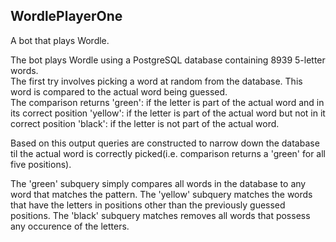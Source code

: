 ## WordlePlayerOne
A bot that plays Wordle.

The bot plays Wordle using a PostgreSQL database containing 8939 5-letter words.
<br>
The first try involves picking a word at random from the database. This word is compared to the actual word being guessed.
<br>
The comparison returns
'green': if the letter is part of the actual word and in its correct position
'yellow': if the letter is part of the actual word but not in it correct position
'black': if the letter is not part of the actual word.

Based on this output queries are constructed to narrow down the database til the actual word is correctly picked(i.e. comparison returns a 'green' for all five positions).

The 'green' subquery simply compares all words in the database to any word that matches the pattern.
The 'yellow' subquery matches the words that have the letters in positions other than the previously guessed positions.
The 'black' subquery matches removes all words that possess any occurence of the letters.


